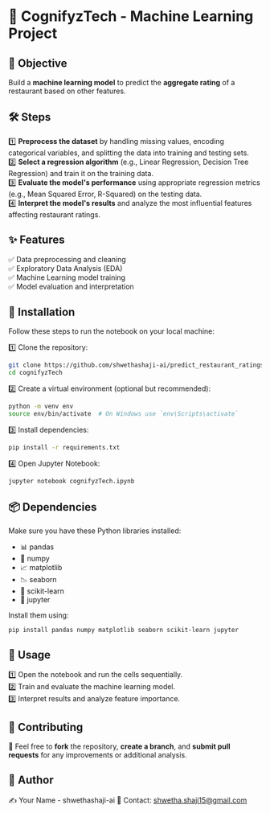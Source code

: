 # 🚀 CognifyzTech - Machine Learning Project

## 📌 Objective
Build a **machine learning model** to predict the **aggregate rating** of a restaurant based on other features.

## 🛠 Steps
1️⃣ **Preprocess the dataset** by handling missing values, encoding categorical variables, and splitting the data into training and testing sets.  
2️⃣ **Select a regression algorithm** (e.g., Linear Regression, Decision Tree Regression) and train it on the training data.  
3️⃣ **Evaluate the model's performance** using appropriate regression metrics (e.g., Mean Squared Error, R-Squared) on the testing data.  
4️⃣ **Interpret the model's results** and analyze the most influential features affecting restaurant ratings.  

## ✨ Features
✅ Data preprocessing and cleaning  
✅ Exploratory Data Analysis (EDA)  
✅ Machine Learning model training  
✅ Model evaluation and interpretation  

## 🔧 Installation
Follow these steps to run the notebook on your local machine:

1️⃣ Clone the repository:
   ```sh
   git clone https://github.com/shwethashaji-ai/predict_restaurant_ratings_ML/blob/main/cognifyzTech.ipynb
   cd cognifyzTech
   ```
2️⃣ Create a virtual environment (optional but recommended):
   ```sh
   python -m venv env
   source env/bin/activate  # On Windows use `env\Scripts\activate`
   ```
3️⃣ Install dependencies:
   ```sh
   pip install -r requirements.txt
   ```
4️⃣ Open Jupyter Notebook:
   ```sh
   jupyter notebook cognifyzTech.ipynb
   ```

## 📦 Dependencies
Make sure you have these Python libraries installed:
- 📊 pandas
- 🔢 numpy
- 📈 matplotlib
- 📉 seaborn
- 🤖 scikit-learn
- 📝 jupyter

Install them using:
```sh
pip install pandas numpy matplotlib seaborn scikit-learn jupyter
```

## 🎯 Usage
1️⃣ Open the notebook and run the cells sequentially.  
2️⃣ Train and evaluate the machine learning model.  
3️⃣ Interpret results and analyze feature importance.  

## 🤝 Contributing
🚀 Feel free to **fork** the repository, **create a branch**, and **submit pull requests** for any improvements or additional analysis.

## 👤 Author
✍️ Your Name - shwethashaji-ai 
📧 Contact: shwetha.shaji15@gmail.com



